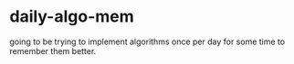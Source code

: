 # daily-algo-mem
going to be trying to implement algorithms once per day for some time to remember them better.
